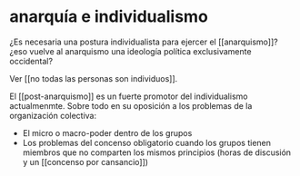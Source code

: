 # anarquía e individualismo
¿Es necesaria una postura individualista para ejercer el [[anarquismo]]? ¿eso vuelve al anarquismo una ideología política exclusivamente occidental?

Ver [[no todas las personas son individuos]].

El [[post-anarquismo]] es un fuerte promotor del individualismo actualmenmte. Sobre todo en su oposición a los problemas de la organización colectiva:

- El micro o macro-poder dentro de los grupos
- Los problemas del concenso obligatorio cuando los grupos tienen miembros que no comparten los mismos principios (horas de discusión y un [[concenso por cansancio]])

